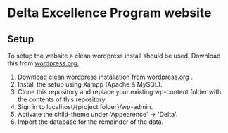 # Delta Excellence Program website

## Setup
To setup the website a clean wordpress install should be used. Download this from [wordpress.org ](https://wordpress.org/).

1. Download clean wordpress installation from [wordpress.org ](https://wordpress.org/).
2. Install the setup using Xampp (Apache & MySQL).
3. Clone this repository and replace your existing wp-content folder with the contents of this repository.
4. Sign in to localhost/{project folder}/wp-admin.
5. Activate the child-theme under 'Appearence' -> 'Delta'.
6. Import the database for the remainder of the data.
